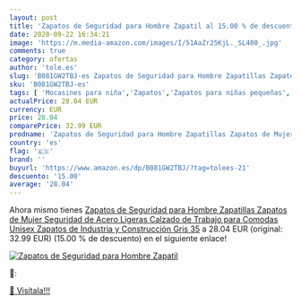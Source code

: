 ```yaml
---
layout: post
title: 'Zapatos de Seguridad para Hombre Zapatil al 15.00 % de descuento'
date: 2020-09-22 16:34:21
image: 'https://m.media-amazon.com/images/I/51AaZr25KjL._SL400_.jpg'
comments: true
category: ofertas
author: 'tole.es'
slug: 'B081GW2TBJ-es Zapatos de Seguridad para Hombre Zapatillas Zapatos de...'
sku: 'B081GW2TBJ-es'
tags: [ 'Mocasines para niña','Zapatos','Zapatos para niñas pequeñas','Zapatos y complementos','zapatos', ]
actualPrice: 28.04 EUR
currency: EUR
price: 28.04
comparePrice: 32.99 EUR
prodname: 'Zapatos de Seguridad para Hombre Zapatillas Zapatos de Mujer Seguridad de Acero Ligeras Calzado de Trabajo para Comodas Unisex Zapatos de Industria y Construcción Gris 35'
country: 'es'
flag: '🇪🇸'
brand: ''
buyurl: 'https://www.amazon.es/dp/B081GW2TBJ/?tag=tolees-21'
descuento: '15.00'
average: '28.04'
---
```


Ahora mismo tienes [Zapatos de Seguridad para Hombre Zapatillas Zapatos de Mujer Seguridad de Acero Ligeras Calzado de Trabajo para Comodas Unisex Zapatos de Industria y Construcción Gris 35](https://www.amazon.es/dp/B081GW2TBJ/?tag=tolees-21) a 28.04 EUR (original: 32.99 EUR) (15.00 %  de descuento) en el siguiente enlace!

[![Zapatos de Seguridad para Hombre Zapatil](https://m.media-amazon.com/images/I/51AaZr25KjL._SL400_.jpg)](https://www.amazon.es/dp/B081GW2TBJ/?tag=tolees-21)

🔎:


[🛒 Visítala!!!](https://www.amazon.es/dp/B081GW2TBJ/?tag=tolees-21)
